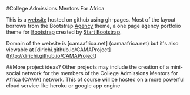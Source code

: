 #College Admissions Mentors For Africa

This is a [website](http://dirichi.github.io/CAMAProject/camaweb/) hosted on github using gh-pages. Most of the layout borrows from the Bootstrap [Agency](http://startbootstrap.com/template-overviews/agency/) theme,  a one page agency portfolio theme for [Bootstrap](http://getbootstrap.com/) created by [Start Bootstrap](http://startbootstrap.com/). 

Domain of the website is [camaafrica.net] (camaafrica.net) but it's also viewable at [dirichi.github.io/CAMAProject] (http://dirichi.github.io/CAMAProject) 

##More project ideas?
Other projects may include the creation of a mini-social network for the members of the College Admissions Mentors for Africa (CAMA) network. This of course will be hosted on a  more powerful cloud service like heroku or google app engine
